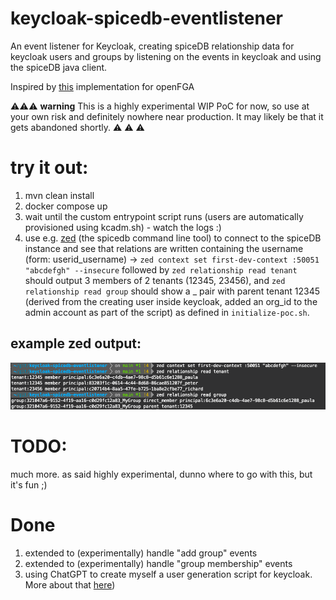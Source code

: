 # keycloak-spicedb-eventlistener
An event listener for Keycloak, creating spiceDB relationship data for keycloak users and groups by listening on the events in keycloak and using the spiceDB java client.

Inspired by [this](https://github.com/embesozzi/keycloak-openfga-event-listener) implementation for openFGA

:warning::warning::warning:
**warning** 
This is a highly experimental WIP PoC for now, so use at your own risk and definitely nowhere near production. It may likely be that it gets abandoned shortly. :warning: :warning: :warning:


# try it out:

1) mvn clean install
2) docker compose up
3) wait until the custom entrypoint script runs (users are automatically provisioned using kcadm.sh) - watch the logs :)
3) use e.g. [zed](https://github.com/authzed/zed) (the spicedb command line tool) to connect to the spiceDB instance and see that relations are written containing the username (form: userid_username) -> `zed context set first-dev-context :50051 "abcdefgh" --insecure` followed by `zed relationship read tenant` should output 3 members of 2 tenants (12345, 23456), and `zed relationship read group` should show a <groupId>_<name> pair with parent tenant 12345 (derived from the creating user inside keycloak, added an org_id to the admin account as part of the script) as defined in `initialize-poc.sh`.
## example zed output:
![example zed output using the commands](https://github.com/DGuhr/keycloak-spicedb-eventlistener/blob/main/assets/zed_example_output.png?raw=true)


# TODO:
much more. as said highly experimental, dunno where to go with this, but it's fun ;)

# Done
1) extended to (experimentally) handle "add group" events
2) extended to (experimentally) handle "group membership" events
3) using ChatGPT to create myself a user generation script for keycloak. More about that [here](https://github.com/DGuhr/keycloak-spicedb-eventlistener/blob/chatgpt_generator/CHATGPT_GENERATOR.md))